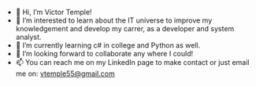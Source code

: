 - 👋 Hi, I’m Victor Temple!
- 👀 I’m interested to learn about the IT universe to improve my knowledgement and develop my carrer, as a developer and system analyst.
- 🌱 I’m currently learning c# in college and Python as well.
- 💞️ I’m looking forward to collaborate any where I could!
- 📫 You can reach me on my LinkedIn page to make contact or just email me on: vtemple55@gmail.com

